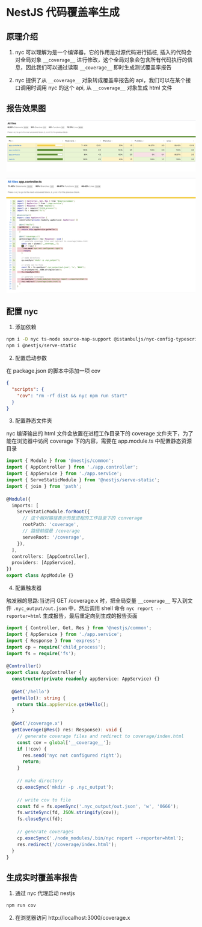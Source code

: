# NestJS 代码覆盖率生成

## 原理介绍

1. nyc 可以理解为是一个编译器，它的作用是对源代码进行插桩, 插入的代码会对全局对象 ```__coverage__``` 进行修改，这个全局对象会包含所有代码执行的信息，因此我们可以通过读取 ```__coverage__``` 即时生成测试覆盖率报告

2. nyc 提供了从 ```__coverage__``` 对象转成覆盖率报告的 api，我们可以在某个接口调用时调用 nyc 的这个 api, 从 ```__coverage__``` 对象生成 html 文件

## 报告效果图

![pic01](./pics/pic01.png "pics/pic01.png")

![pic02](./pics/pic02.png "pics/pic02.png")

## 配置 nyc 

1. 添加依赖

```sh
npm i -D nyc ts-node source-map-support @istanbuljs/nyc-config-typescript
npm i @nestjs/serve-static
```


2. 配置启动参数

在 package.json 的脚本中添加一项 cov

```json
{
  "scripts": {
    "cov": "rm -rf dist && nyc npm run start"
  }
}
```

3. 配置静态文件夹

nyc 编译输出的 html 文件会放置在进程工作目录下的 coverage 文件夹下，为了能在浏览器中访问 coverage 下的内容，需要在 app.module.ts 中配置静态资源目录

```typescript
import { Module } from '@nestjs/common';
import { AppController } from './app.controller';
import { AppService } from './app.service';
import { ServeStaticModule } from '@nestjs/serve-static';
import { join } from 'path';

@Module({
  imports: [
    ServeStaticModule.forRoot({
      // 这个相对路径表示的是进程的工作目录下的 converage
      rootPath: 'coverage',
      // 路径前缀是 /coverage
      serveRoot: '/coverage',
    }),
  ],
  controllers: [AppController],
  providers: [AppService],
})
export class AppModule {}
```

4. 配置触发器

触发器的思路:当访问 GET /coverage.x 时，把全局变量 ```__coverage__``` 写入到文件 ```.nyc_output/out.json``` 中，然后调用 shell 命令 ```nyc report --reporter=html``` 生成报告，最后重定向到生成的报告页面

```ts
import { Controller, Get, Res } from '@nestjs/common';
import { AppService } from './app.service';
import { Response } from 'express';
import cp = require('child_process');
import fs = require('fs');

@Controller()
export class AppController {
  constructor(private readonly appService: AppService) {}

  @Get('/hello')
  getHello(): string {
    return this.appService.getHello();
  }

  @Get('/coverage.x')
  getCoverage(@Res() res: Response): void {
    // generate coverage files and redirect to coverage/index.html
    const cov = global['__coverage__'];
    if (!cov) {
      res.send('nyc not configured right');
      return;
    }

    // make directory
    cp.execSync('mkdir -p .nyc_output');

    // write cov to file
    const fd = fs.openSync('.nyc_output/out.json', 'w', '0666');
    fs.writeSync(fd, JSON.stringify(cov));
    fs.closeSync(fd);

    // generate coverages
    cp.execSync('./node_modules/.bin/nyc report --reporter=html');
    res.redirect('/coverage/index.html');
  }
}
```

## 生成实时覆盖率报告

1. 通过 nyc 代理启动 nestjs 

```sh
npm run cov
```

2. 在浏览器访问 http://localhost:3000/coverage.x



